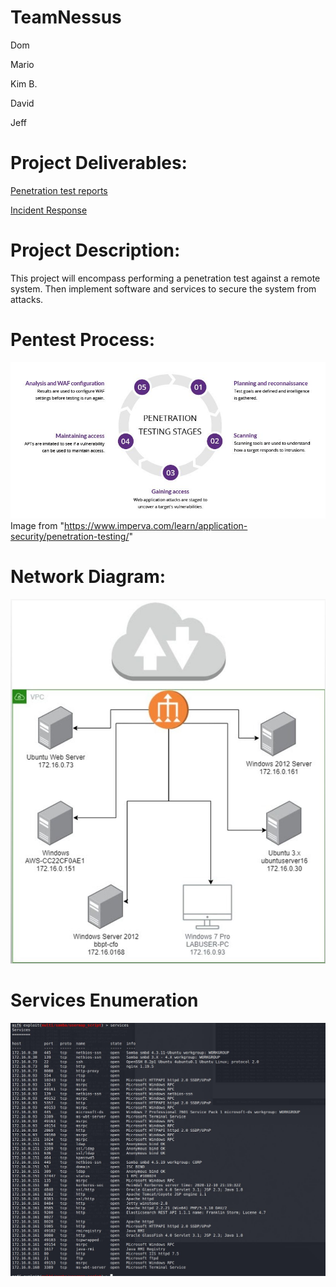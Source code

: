 # TeamNessus

Dom

Mario

Kim B.

David

Jeff

# Project Deliverables:

[Penetration test reports](https://docs.google.com/document/d/1ygZo0tqnwLn6fJfTAMW1XUhVjstjRN8z3zhGlmJDnF8/edit?usp=sharing)

[Incident Response](https://docs.google.com/document/d/1bt7GdFf5aXP7yux5Aqv_u1iMRrJGZT-0uYt-26duTY4/edit?usp=sharing)


# Project Description:
This project will encompass performing a penetration test against a remote system.
Then implement software and services to secure the system from attacks.


# Pentest Process:


![pentest](https://github.com/Team-Nessus/TeamNessus/blob/feature/Pictures/pen-testing.jpg)
Image from  "https://www.imperva.com/learn/application-security/penetration-testing/"

# Network Diagram:
![Network Diagram URL](https://github.com/Team-Nessus/TeamNessus/blob/feature/Pictures/network.JPG)

# Services Enumeration

![Services](https://github.com/Team-Nessus/TeamNessus/blob/feature/Pictures/Services.JPG)


